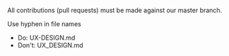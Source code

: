 All contributions (pull requests) must be made against our master branch.

Use hyphen in file names
- Do: UX-DESIGN.md
- Don't: UX_DESIGN.md